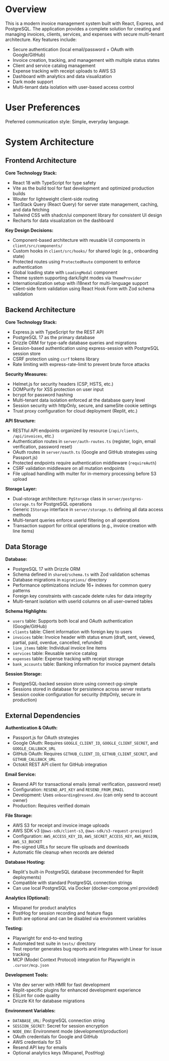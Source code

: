 # Overview

This is a modern invoice management system built with React, Express, and PostgreSQL. The application provides a complete solution for creating and managing invoices, clients, services, and expenses with secure multi-tenant architecture. Key features include:

- Secure authentication (local email/password + OAuth with Google/GitHub)
- Invoice creation, tracking, and management with multiple status states
- Client and service catalog management
- Expense tracking with receipt uploads to AWS S3
- Dashboard with analytics and data visualization
- Dark mode support
- Multi-tenant data isolation with user-based access control

# User Preferences

Preferred communication style: Simple, everyday language.

# System Architecture

## Frontend Architecture

**Core Technology Stack:**
- React 18 with TypeScript for type safety
- Vite as the build tool for fast development and optimized production builds
- Wouter for lightweight client-side routing
- TanStack Query (React Query) for server state management, caching, and data fetching
- Tailwind CSS with shadcn/ui component library for consistent UI design
- Recharts for data visualization on the dashboard

**Key Design Decisions:**
- Component-based architecture with reusable UI components in `client/src/components/`
- Custom hooks in `client/src/hooks/` for shared logic (e.g., onboarding state)
- Protected routes using `ProtectedRoute` component to enforce authentication
- Global loading state with `LoadingModal` component
- Theme system supporting dark/light modes via `ThemeProvider`
- Internationalization setup with i18next for multi-language support
- Client-side form validation using React Hook Form with Zod schema validation

## Backend Architecture

**Core Technology Stack:**
- Express.js with TypeScript for the REST API
- PostgreSQL 17 as the primary database
- Drizzle ORM for type-safe database queries and migrations
- Session-based authentication using express-session with PostgreSQL session store
- CSRF protection using `csrf` tokens library
- Rate limiting with express-rate-limit to prevent brute force attacks

**Security Measures:**
- Helmet.js for security headers (CSP, HSTS, etc.)
- DOMPurify for XSS protection on user input
- bcrypt for password hashing
- Multi-tenant data isolation enforced at the database query level
- Session security with httpOnly, secure, and sameSite cookie settings
- Trust proxy configuration for cloud deployment (Replit, etc.)

**API Structure:**
- RESTful API endpoints organized by resource (`/api/clients`, `/api/invoices`, etc.)
- Authentication routes in `server/auth-routes.ts` (register, login, email verification, password reset)
- OAuth routes in `server/oauth.ts` (Google and GitHub strategies using Passport.js)
- Protected endpoints require authentication middleware (`requireAuth`)
- CSRF validation middleware on all mutation endpoints
- File upload handling with multer for in-memory processing before S3 upload

**Storage Layer:**
- Dual-storage architecture: `PgStorage` class in `server/postgres-storage.ts` for PostgreSQL operations
- Generic `IStorage` interface in `server/storage.ts` defining all data access methods
- Multi-tenant queries enforce userId filtering on all operations
- Transaction support for critical operations (e.g., invoice creation with line items)

## Data Storage

**Database:**
- PostgreSQL 17 with Drizzle ORM
- Schema defined in `shared/schema.ts` with Zod validation schemas
- Database migrations in `migrations/` directory
- Performance optimizations include 16+ indexes for common query patterns
- Foreign key constraints with cascade delete rules for data integrity
- Multi-tenant isolation with userId columns on all user-owned tables

**Schema Highlights:**
- `users` table: Supports both local and OAuth authentication (Google/GitHub)
- `clients` table: Client information with foreign key to users
- `invoices` table: Invoice header with status enum (draft, sent, viewed, partial, paid, overdue, cancelled, refunded)
- `line_items` table: Individual invoice line items
- `services` table: Reusable service catalog
- `expenses` table: Expense tracking with receipt storage
- `bank_accounts` table: Banking information for invoice payment details

**Session Storage:**
- PostgreSQL-backed session store using connect-pg-simple
- Sessions stored in database for persistence across server restarts
- Session cookie configuration for security (httpOnly, secure in production)

## External Dependencies

**Authentication & OAuth:**
- Passport.js for OAuth strategies
- Google OAuth: Requires `GOOGLE_CLIENT_ID`, `GOOGLE_CLIENT_SECRET`, and `GOOGLE_CALLBACK_URL`
- GitHub OAuth: Requires `GITHUB_CLIENT_ID`, `GITHUB_CLIENT_SECRET`, and `GITHUB_CALLBACK_URL`
- Octokit REST API client for GitHub integration

**Email Service:**
- Resend API for transactional emails (email verification, password reset)
- Configuration: `RESEND_API_KEY` and `RESEND_FROM_EMAIL`
- Development: Uses `onboarding@resend.dev` (can only send to account owner)
- Production: Requires verified domain

**File Storage:**
- AWS S3 for receipt and invoice image uploads
- AWS SDK v3 (`@aws-sdk/client-s3`, `@aws-sdk/s3-request-presigner`)
- Configuration: `AWS_ACCESS_KEY_ID`, `AWS_SECRET_ACCESS_KEY`, `AWS_REGION`, `AWS_S3_BUCKET`
- Pre-signed URLs for secure file uploads and downloads
- Automatic file cleanup when records are deleted

**Database Hosting:**
- Replit's built-in PostgreSQL database (recommended for Replit deployments)
- Compatible with standard PostgreSQL connection strings
- Can use local PostgreSQL via Docker (docker-compose.yml provided)

**Analytics (Optional):**
- Mixpanel for product analytics
- PostHog for session recording and feature flags
- Both are optional and can be disabled via environment variables

**Testing:**
- Playwright for end-to-end testing
- Automated test suite in `tests/` directory
- Test reporter generates bug reports and integrates with Linear for issue tracking
- MCP (Model Context Protocol) integration for Playwright in `.cursor/mcp.json`

**Development Tools:**
- Vite dev server with HMR for fast development
- Replit-specific plugins for enhanced development experience
- ESLint for code quality
- Drizzle Kit for database migrations

**Environment Variables:**
- `DATABASE_URL`: PostgreSQL connection string
- `SESSION_SECRET`: Secret for session encryption
- `NODE_ENV`: Environment mode (development/production)
- OAuth credentials for Google and GitHub
- AWS credentials for S3
- Resend API key for emails
- Optional analytics keys (Mixpanel, PostHog)